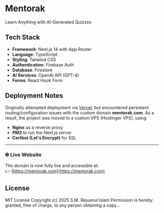 # Mentorak 
Learn Anything with AI-Generated Quizzes


## Tech Stack

- **Framework**: Next.js 14 with App Router
- **Language**: TypeScript
- **Styling**: Tailwind CSS
- **Authentication**: Firebase Auth
- **Database**: Firestore
- **AI Services**: OpenAI API (GPT-4)
- **Forms**: React Hook Form


## Deployment Notes

Originally attempted deployment via [Vercel](https://vercel.com), but encountered persistent routing/configuration issues with the custom domain **mentorak.com**. As a result, the project was moved to a custom VPS (Hostinger VPS), using:

- **Nginx** as a reverse proxy  
- **PM2** to run the Next.js server  
- **Certbot (Let's Encrypt)** for SSL  

---

### 🌐 Live Website

The domain is now fully live and accessible at:  
👉 [https://mentorak.com](https://mentorak.com)



## License
MIT License
Copyright (c) 2025 S.M. Rejuanul Islam
Permission is hereby granted, free of charge, to any person obtaining a copy...

